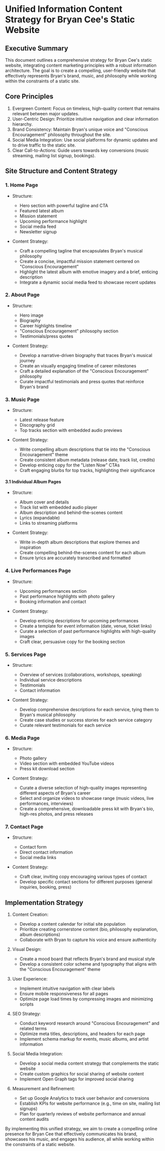 # Unified Information Content Strategy for Bryan Cee's Static Website

## Executive Summary

This document outlines a comprehensive strategy for Bryan Cee's static website, integrating content marketing principles with a robust information architecture. The goal is to create a compelling, user-friendly website that effectively represents Bryan's brand, music, and philosophy while working within the constraints of a static site.

## Core Principles

1. Evergreen Content: Focus on timeless, high-quality content that remains relevant between major updates.
2. User-Centric Design: Prioritize intuitive navigation and clear information hierarchy.
3. Brand Consistency: Maintain Bryan's unique voice and "Conscious Encouragement" philosophy throughout the site.
4. Social Media Integration: Use social platforms for dynamic updates and to drive traffic to the static site.
5. Clear Call-to-Actions: Guide users towards key conversions (music streaming, mailing list signup, bookings).

## Site Structure and Content Strategy

### 1. Home Page
- Structure:
  - Hero section with powerful tagline and CTA
  - Featured latest album
  - Mission statement
  - Upcoming performance highlight
  - Social media feed
  - Newsletter signup

- Content Strategy:
  - Craft a compelling tagline that encapsulates Bryan's musical philosophy
  - Create a concise, impactful mission statement centered on "Conscious Encouragement"
  - Highlight the latest album with emotive imagery and a brief, enticing description
  - Integrate a dynamic social media feed to showcase recent updates

### 2. About Page
- Structure:
  - Hero image
  - Biography
  - Career highlights timeline
  - "Conscious Encouragement" philosophy section
  - Testimonials/press quotes

- Content Strategy:
  - Develop a narrative-driven biography that traces Bryan's musical journey
  - Create an visually engaging timeline of career milestones
  - Craft a detailed explanation of the "Conscious Encouragement" philosophy
  - Curate impactful testimonials and press quotes that reinforce Bryan's brand

### 3. Music Page
- Structure:
  - Latest release feature
  - Discography grid
  - Top tracks section with embedded audio previews

- Content Strategy:
  - Write compelling album descriptions that tie into the "Conscious Encouragement" theme
  - Create consistent album metadata (release date, track list, credits)
  - Develop enticing copy for the "Listen Now" CTAs
  - Craft engaging blurbs for top tracks, highlighting their significance

#### 3.1 Individual Album Pages
- Structure:
  - Album cover and details
  - Track list with embedded audio player
  - Album description and behind-the-scenes content
  - Lyrics (expandable)
  - Links to streaming platforms

- Content Strategy:
  - Write in-depth album descriptions that explore themes and inspiration
  - Create compelling behind-the-scenes content for each album
  - Ensure lyrics are accurately transcribed and formatted

### 4. Live Performances Page
- Structure:
  - Upcoming performances section
  - Past performance highlights with photo gallery
  - Booking information and contact

- Content Strategy:
  - Develop enticing descriptions for upcoming performances
  - Create a template for event information (date, venue, ticket links)
  - Curate a selection of past performance highlights with high-quality images
  - Craft clear, persuasive copy for the booking section

### 5. Services Page
- Structure:
  - Overview of services (collaborations, workshops, speaking)
  - Individual service descriptions
  - Testimonials
  - Contact information

- Content Strategy:
  - Develop comprehensive descriptions for each service, tying them to Bryan's musical philosophy
  - Create case studies or success stories for each service category
  - Curate relevant testimonials for each service

### 6. Media Page
- Structure:
  - Photo gallery
  - Video section with embedded YouTube videos
  - Press kit download section

- Content Strategy:
  - Curate a diverse selection of high-quality images representing different aspects of Bryan's career
  - Select and organize videos to showcase range (music videos, live performances, interviews)
  - Create a comprehensive, downloadable press kit with Bryan's bio, high-res photos, and press releases

### 7. Contact Page
- Structure:
  - Contact form
  - Direct contact information
  - Social media links

- Content Strategy:
  - Craft clear, inviting copy encouraging various types of contact
  - Develop specific contact sections for different purposes (general inquiries, booking, press)

## Implementation Strategy

1. Content Creation:
   - Develop a content calendar for initial site population
   - Prioritize creating cornerstone content (bio, philosophy explanation, album descriptions)
   - Collaborate with Bryan to capture his voice and ensure authenticity

2. Visual Design:
   - Create a mood board that reflects Bryan's brand and musical style
   - Develop a consistent color scheme and typography that aligns with the "Conscious Encouragement" theme

3. User Experience:
   - Implement intuitive navigation with clear labels
   - Ensure mobile responsiveness for all pages
   - Optimize page load times by compressing images and minimizing scripts

4. SEO Strategy:
   - Conduct keyword research around "Conscious Encouragement" and related terms
   - Optimize meta titles, descriptions, and headers for each page
   - Implement schema markup for events, music albums, and artist information

5. Social Media Integration:
   - Develop a social media content strategy that complements the static website
   - Create custom graphics for social sharing of website content
   - Implement Open Graph tags for improved social sharing

6. Measurement and Refinement:
   - Set up Google Analytics to track user behavior and conversions
   - Establish KPIs for website performance (e.g., time on site, mailing list signups)
   - Plan for quarterly reviews of website performance and annual content audits

By implementing this unified strategy, we aim to create a compelling online presence for Bryan Cee that effectively communicates his brand, showcases his music, and engages his audience, all while working within the constraints of a static website.
